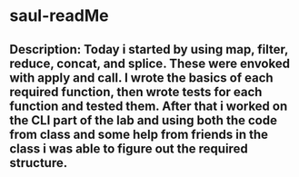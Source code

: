 
# saul-readMe

## Description: Today i started by using map, filter, reduce, concat, and splice. These were envoked with apply and call. I wrote the basics of each required function, then wrote tests for each function and tested them. After that i worked on the CLI part of the lab and using both the code from class and some help from friends in the class i was able to figure out the required structure.
